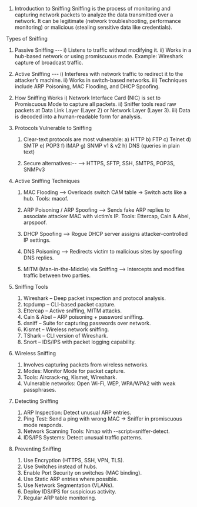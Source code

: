 
1. Introduction to Sniffing
Sniffing is the process of monitoring and capturing network packets to analyze the data transmitted over a network.
It can be legitimate (network troubleshooting, performance monitoring) or malicious (stealing sensitive data like credentials).

Types of Sniffing
   1) Passive Sniffing ---
      i) Listens to traffic without modifying it.
     ii) Works in a hub-based network or using promiscuous mode.
         Example: Wireshark capture of broadcast traffic.

   2) Active Sniffing ---
      i) Interferes with network traffic to redirect it to the attacker’s machine.
      ii) Works in switch-based networks.
      iii) Techniques include ARP Poisoning, MAC Flooding, and DHCP Spoofing.

2. How Sniffing Works
   i) Network Interface Card (NIC) is set to Promiscuous Mode to capture all packets.
   ii) Sniffer tools read raw packets at Data Link Layer (Layer 2) or Network Layer (Layer 3).
   iii) Data is decoded into a human-readable form for analysis.

3. Protocols Vulnerable to Sniffing
   1) Clear-text protocols are most vulnerable:
       a) HTTP
       b) FTP
       c) Telnet
       d) SMTP
       e) POP3
       f) IMAP
       g) SNMP v1 & v2
       h) DNS (queries in plain text)

   2) Secure alternatives:--
      --> HTTPS, SFTP, SSH, SMTPS, POP3S, SNMPv3

4. Active Sniffing Techniques
   1) MAC Flooding --> Overloads switch CAM table → Switch acts like a hub.
      Tools: macof.

   2) ARP Poisoning / ARP Spoofing --> Sends fake ARP replies to associate attacker MAC with victim’s IP.
      Tools: Ettercap, Cain & Abel, arpspoof.

   3) DHCP Spoofing --> Rogue DHCP server assigns attacker-controlled IP settings.

   4) DNS Poisoning --> Redirects victim to malicious sites by spoofing DNS replies.

   5) MITM (Man-in-the-Middle) via Sniffing --> Intercepts and modifies traffic between two parties.

5. Sniffing Tools
   1) Wireshark – Deep packet inspection and protocol analysis.
   2) tcpdump – CLI-based packet capture.
   3) Ettercap – Active sniffing, MITM attacks.
   4) Cain & Abel – ARP poisoning + password sniffing.
   5) dsniff – Suite for capturing passwords over network.
   6) Kismet – Wireless network sniffing.
   7) TShark – CLI version of Wireshark.
   8) Snort – IDS/IPS with packet logging capability.

6. Wireless Sniffing
   1) Involves capturing packets from wireless networks.
   2) Modes: Monitor Mode for packet capture.
   3) Tools: Aircrack-ng, Kismet, Wireshark.
   4) Vulnerable networks: Open Wi-Fi, WEP, WPA/WPA2 with weak passphrases.

7. Detecting Sniffing
   1) ARP Inspection: Detect unusual ARP entries.
   2) Ping Test: Send a ping with wrong MAC → Sniffer in promiscuous mode responds.
   3) Network Scanning Tools: Nmap with --script=sniffer-detect.
   4) IDS/IPS Systems: Detect unusual traffic patterns.

8. Preventing Sniffing
   1) Use Encryption (HTTPS, SSH, VPN, TLS).
   2) Use Switches instead of hubs.
   3) Enable Port Security on switches (MAC binding).
   4) Use Static ARP entries where possible.
   5) Use Network Segmentation (VLANs).
   6) Deploy IDS/IPS for suspicious activity.
   7) Regular ARP table monitoring.
